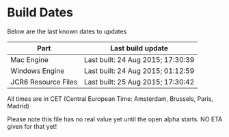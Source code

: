 # Build Dates

Below are the last known dates to updates

Part | Last build update
-----|-----
Mac Engine | Last built: 24 Aug 2015; 17:30:39
Windows Engine | Last built: 24 Aug 2015; 01:12:59
JCR6 Resource Files | Last built: 25 Aug 2015; 17:30:42
All times are in CET (Central European Time: Amsterdam, Brussels, Paris, Madrid)


Please note this file has no real value yet until the open alpha starts. NO ETA given for that yet!
